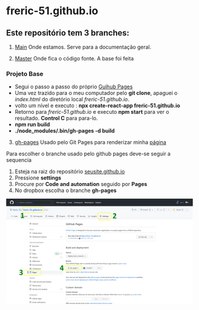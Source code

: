 # freric-51.github.io



## Este repositório tem 3 branches:

1. [Main](https://github.com/freric-51/freric-51.github.io/tree/main)
Onde estamos. Serve para a documentação geral.

2. [Master](https://github.com/freric-51/freric-51.github.io/tree/master)
Onde fica o código fonte. A base foi feita
### Projeto Base
- Segui o passo a passo do próprio [Guihub Pages](https://pages.github.com/)
- Uma vez trazido para o meu computador pelo **git clone**, apaguei o *index.html* do diretório local *freric-51.github.io*.
- volto um nível e executo : **npx create-react-app freric-51.github.io**
- Retorno para *freric-51.github.io* e executo **npm start** para ver o resultado. **Control C** para para-lo.
- **npm run build** 
- **./node_modules/.bin/gh-pages -d build**

3. [gh-pages](https://github.com/freric-51/freric-51.github.io/tree/gh-pages)
Usado pelo Git Pages para renderizar minha [página](https://freric-51.github.io/)

Para escolher o branche usado pelo github pages deve-se seguir a sequencia
1. Esteja na raiz do repositório [seusite.github.io](https://github.com/freric-51/freric-51.github.io)
2. Pressione **settings**
3. Procure por **Code and automation** seguido por **Pages**
4. No dropbox escolha o branche **gh-pages**

![howto](https://github.com/freric-51/freric-51.github.io/blob/main/Configuracao_branche_ghpages.png)
